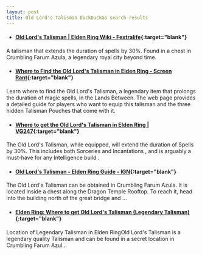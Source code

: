 ```yaml
---
layout: post
title: Old Lord's Talisman DuckDuckGo search results
---
```

* #### [Old Lord's Talisman | Elden Ring Wiki - Fextralife](https://eldenring.wiki.fextralife.com/old+lord's+talisman){:target="blank"}
A talisman that extends the duration of spells by 30%. Found in a chest in Crumbling Farum Azula, a legendary royal city beyond time.
* #### [Where to Find the Old Lord's Talisman in Elden Ring - Screen Rant](https://screenrant.com/elden-ring-where-to-find-old-lords-talisman-guide/){:target="blank"}
Learn where to find the Old Lord's Talisman, a legendary item that prolongs the duration of magic spells, in the Lands Between. The web page provides a detailed guide for players who want to equip this talisman and the three hidden Talisman Pouches that come with it.
* #### [Where to get the Old Lord's Talisman in Elden Ring | VG247](https://www.vg247.com/elden-ring-old-lords-talisman){:target="blank"}
The Old Lord's Talisman, while equipped, will extend the duration of Spells by 30%. This includes both Sorceries and Incantations , and is arguably a must-have for any Intelligence build .
* #### [Old Lord's Talisman - Elden Ring Guide - IGN](https://www.ign.com/wikis/elden-ring/Old_Lord's_Talisman){:target="blank"}
The Old Lord's Talisman can be obtained in Crumbling Farum Azula. It is located inside a chest along the Dragon Temple Rooftop. To reach it, head into the building north of the great bridge and ...
* #### [Elden Ring: Where to get Old Lord's Talisman (Legendary Talisman)](https://www.youtube.com/watch?v=ZpiQ7l2oENI){:target="blank"}
Location of Legendary Talisman in Elden RingOld Lord's Talisman is a legendary quality Talisman and can be found in a secret location in Crumbling Farum Azul...
